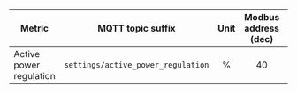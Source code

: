 |Metric|MQTT topic suffix|Unit|Modbus address (dec)| Modbus address (hex)|Data type|Scale factor|
|---|---|:-:|:-:|:-:|:-:|:-:|
|Active power regulation|`settings/active_power_regulation`|%|40|28|U_WORD|1|
